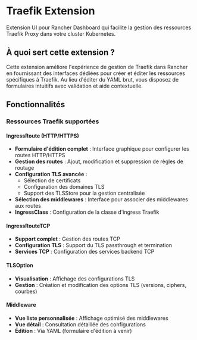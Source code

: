 # Traefik Extension

Extension UI pour Rancher Dashboard qui facilite la gestion des ressources Traefik Proxy dans votre cluster Kubernetes.

## À quoi sert cette extension ?

Cette extension améliore l'expérience de gestion de Traefik dans Rancher en fournissant des interfaces dédiées pour créer et éditer les ressources spécifiques à Traefik. Au lieu d'éditer du YAML brut, vous disposez de formulaires intuitifs avec validation et aide contextuelle.

## Fonctionnalités

### Ressources Traefik supportées

#### IngressRoute (HTTP/HTTPS)
- **Formulaire d'édition complet** : Interface graphique pour configurer les routes HTTP/HTTPS
- **Gestion des routes** : Ajout, modification et suppression de règles de routage
- **Configuration TLS avancée** :
  - Sélection de certificats
  - Configuration des domaines TLS
  - Support des TLSStore pour la gestion centralisée
- **Sélection des middlewares** : Interface pour associer des middlewares aux routes
- **IngressClass** : Configuration de la classe d'ingress Traefik

#### IngressRouteTCP
- **Support complet** : Gestion des routes TCP
- **Configuration TLS** : Support du TLS passthrough et termination
- **Services TCP** : Configuration des services backend TCP

#### TLSOption
- **Visualisation** : Affichage des configurations TLS
- **Gestion** : Création et modification des options TLS (versions, ciphers, courbes)

#### Middleware
- **Vue liste personnalisée** : Affichage optimisé des middlewares
- **Vue détail** : Consultation détaillée des configurations
- **Édition** : Via YAML (formulaire d'édition à venir)
